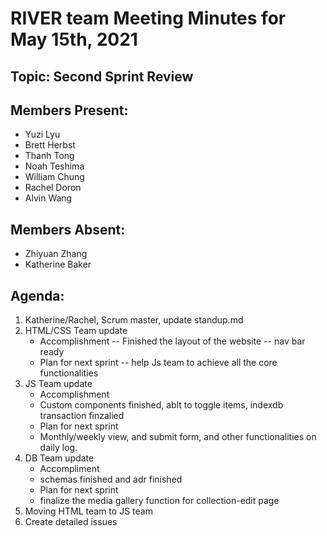 # RIVER team Meeting Minutes for May 15th, 2021

## Topic: Second Sprint Review

## Members Present:
- Yuzi Lyu
- Brett Herbst
- Thanh Tong
- Noah Teshima
- William Chung
- Rachel Doron
- Alvin Wang
    
## Members Absent:
- Zhiyuan Zhang
- Katherine Baker


## Agenda:
1. Katherine/Rachel, Scrum master, update standup.md
2. HTML/CSS Team update
    - Accomplishment
        -- Finished the layout of the website
        -- nav bar ready
    - Plan for next sprint
        -- help Js team to achieve all the core functionalities
3. JS Team update
    - Accomplishment
     - Custom components finished, ablt to toggle items, indexdb transaction finzalied 
    - Plan for next sprint
     - Monthly/weekly view, and submit form, and other functionalities on daily log.
4. DB Team update
    - Accompliment
     - schemas finished and adr finished
    - Plan for next sprint
     - finalize the media gallery function for collection-edit page
5. Moving HTML team to JS team
6. Create detailed issues
